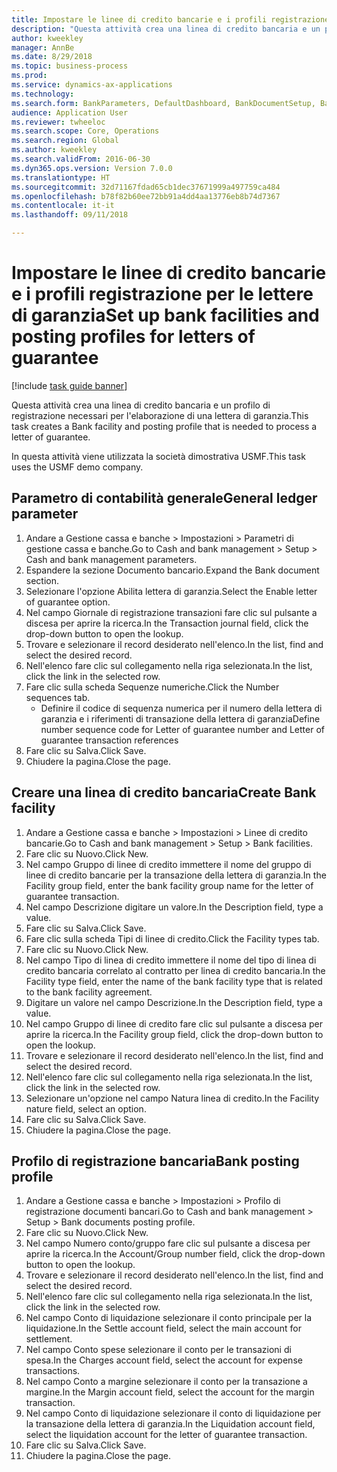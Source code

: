```yaml
--- 
title: Impostare le linee di credito bancarie e i profili registrazione per le lettere di garanzia
description: "Questa attività crea una linea di credito bancaria e un profilo di registrazione necessari per l'elaborazione di una lettera di garanzia."
author: kweekley
manager: AnnBe
ms.date: 8/29/2018
ms.topic: business-process
ms.prod: 
ms.service: dynamics-ax-applications
ms.technology: 
ms.search.form: BankParameters, DefaultDashboard, BankDocumentSetup, BankDocumentPosting
audience: Application User
ms.reviewer: twheeloc
ms.search.scope: Core, Operations
ms.search.region: Global
ms.author: kweekley
ms.search.validFrom: 2016-06-30
ms.dyn365.ops.version: Version 7.0.0
ms.translationtype: HT
ms.sourcegitcommit: 32d71167fdad65cb1dec37671999a497759ca484
ms.openlocfilehash: b78f82b60ee72bb91a4dd4aa13776eb8b74d7367
ms.contentlocale: it-it
ms.lasthandoff: 09/11/2018

---
```

# <a name="set-up-bank-facilities-and-posting-profiles-for-letters-of-guarantee"></a><span data-ttu-id="f091d-103">Impostare le linee di credito bancarie e i profili registrazione per le lettere di garanzia</span><span class="sxs-lookup"><span data-stu-id="f091d-103">Set up bank facilities and posting profiles for letters of guarantee</span></span>

[!include [task guide banner](../../includes/task-guide-banner.md)]

<span data-ttu-id="f091d-104">Questa attività crea una linea di credito bancaria e un profilo di registrazione necessari per l'elaborazione di una lettera di garanzia.</span><span class="sxs-lookup"><span data-stu-id="f091d-104">This task creates a Bank facility and posting profile that is needed to process a letter of guarantee.</span></span>



<span data-ttu-id="f091d-105">In questa attività viene utilizzata la società dimostrativa USMF.</span><span class="sxs-lookup"><span data-stu-id="f091d-105">This task uses the USMF demo company.</span></span> 




## <a name="general-ledger-parameter"></a><span data-ttu-id="f091d-106">Parametro di contabilità generale</span><span class="sxs-lookup"><span data-stu-id="f091d-106">General ledger parameter</span></span>
1. <span data-ttu-id="f091d-107">Andare a Gestione cassa e banche > Impostazioni > Parametri di gestione cassa e banche.</span><span class="sxs-lookup"><span data-stu-id="f091d-107">Go to Cash and bank management > Setup > Cash and bank management parameters.</span></span>
2. <span data-ttu-id="f091d-108">Espandere la sezione Documento bancario.</span><span class="sxs-lookup"><span data-stu-id="f091d-108">Expand the Bank document section.</span></span>
3. <span data-ttu-id="f091d-109">Selezionare l'opzione Abilita lettera di garanzia.</span><span class="sxs-lookup"><span data-stu-id="f091d-109">Select the Enable letter of guarantee option.</span></span>
4. <span data-ttu-id="f091d-110">Nel campo Giornale di registrazione transazioni fare clic sul pulsante a discesa per aprire la ricerca.</span><span class="sxs-lookup"><span data-stu-id="f091d-110">In the Transaction journal field, click the drop-down button to open the lookup.</span></span>
5. <span data-ttu-id="f091d-111">Trovare e selezionare il record desiderato nell'elenco.</span><span class="sxs-lookup"><span data-stu-id="f091d-111">In the list, find and select the desired record.</span></span>
6. <span data-ttu-id="f091d-112">Nell'elenco fare clic sul collegamento nella riga selezionata.</span><span class="sxs-lookup"><span data-stu-id="f091d-112">In the list, click the link in the selected row.</span></span>
7. <span data-ttu-id="f091d-113">Fare clic sulla scheda Sequenze numeriche.</span><span class="sxs-lookup"><span data-stu-id="f091d-113">Click the Number sequences tab.</span></span>
    * <span data-ttu-id="f091d-114">Definire il codice di sequenza numerica per il numero della lettera di garanzia e i riferimenti di transazione della lettera di garanzia</span><span class="sxs-lookup"><span data-stu-id="f091d-114">Define number sequence code for Letter of guarantee number and Letter of guarantee transaction references</span></span>  
8. <span data-ttu-id="f091d-115">Fare clic su Salva.</span><span class="sxs-lookup"><span data-stu-id="f091d-115">Click Save.</span></span>
9. <span data-ttu-id="f091d-116">Chiudere la pagina.</span><span class="sxs-lookup"><span data-stu-id="f091d-116">Close the page.</span></span>

## <a name="create-bank-facility"></a><span data-ttu-id="f091d-117">Creare una linea di credito bancaria</span><span class="sxs-lookup"><span data-stu-id="f091d-117">Create Bank facility</span></span>
1. <span data-ttu-id="f091d-118">Andare a Gestione cassa e banche > Impostazioni > Linee di credito bancarie.</span><span class="sxs-lookup"><span data-stu-id="f091d-118">Go to Cash and bank management > Setup > Bank facilities.</span></span>
2. <span data-ttu-id="f091d-119">Fare clic su Nuovo.</span><span class="sxs-lookup"><span data-stu-id="f091d-119">Click New.</span></span>
3. <span data-ttu-id="f091d-120">Nel campo Gruppo di linee di credito immettere il nome del gruppo di linee di credito bancarie per la transazione della lettera di garanzia.</span><span class="sxs-lookup"><span data-stu-id="f091d-120">In the Facility group field, enter the bank facility group name for the letter of guarantee transaction.</span></span>
4. <span data-ttu-id="f091d-121">Nel campo Descrizione digitare un valore.</span><span class="sxs-lookup"><span data-stu-id="f091d-121">In the Description field, type a value.</span></span>
5. <span data-ttu-id="f091d-122">Fare clic su Salva.</span><span class="sxs-lookup"><span data-stu-id="f091d-122">Click Save.</span></span>
6. <span data-ttu-id="f091d-123">Fare clic sulla scheda Tipi di linee di credito.</span><span class="sxs-lookup"><span data-stu-id="f091d-123">Click the Facility types tab.</span></span>
7. <span data-ttu-id="f091d-124">Fare clic su Nuovo.</span><span class="sxs-lookup"><span data-stu-id="f091d-124">Click New.</span></span>
8. <span data-ttu-id="f091d-125">Nel campo Tipo di linea di credito immettere il nome del tipo di linea di credito bancaria correlato al contratto per linea di credito bancaria.</span><span class="sxs-lookup"><span data-stu-id="f091d-125">In the Facility type field, enter the name of the bank facility type that is related to the bank facility agreement.</span></span>
9. <span data-ttu-id="f091d-126">Digitare un valore nel campo Descrizione.</span><span class="sxs-lookup"><span data-stu-id="f091d-126">In the Description field, type a value.</span></span>
10. <span data-ttu-id="f091d-127">Nel campo Gruppo di linee di credito fare clic sul pulsante a discesa per aprire la ricerca.</span><span class="sxs-lookup"><span data-stu-id="f091d-127">In the Facility group field, click the drop-down button to open the lookup.</span></span>
11. <span data-ttu-id="f091d-128">Trovare e selezionare il record desiderato nell'elenco.</span><span class="sxs-lookup"><span data-stu-id="f091d-128">In the list, find and select the desired record.</span></span>
12. <span data-ttu-id="f091d-129">Nell'elenco fare clic sul collegamento nella riga selezionata.</span><span class="sxs-lookup"><span data-stu-id="f091d-129">In the list, click the link in the selected row.</span></span>
13. <span data-ttu-id="f091d-130">Selezionare un'opzione nel campo Natura linea di credito.</span><span class="sxs-lookup"><span data-stu-id="f091d-130">In the Facility nature field, select an option.</span></span>
14. <span data-ttu-id="f091d-131">Fare clic su Salva.</span><span class="sxs-lookup"><span data-stu-id="f091d-131">Click Save.</span></span>
15. <span data-ttu-id="f091d-132">Chiudere la pagina.</span><span class="sxs-lookup"><span data-stu-id="f091d-132">Close the page.</span></span>

## <a name="bank-posting-profile"></a><span data-ttu-id="f091d-133">Profilo di registrazione bancaria</span><span class="sxs-lookup"><span data-stu-id="f091d-133">Bank posting profile</span></span>
1. <span data-ttu-id="f091d-134">Andare a Gestione cassa e banche > Impostazioni > Profilo di registrazione documenti bancari.</span><span class="sxs-lookup"><span data-stu-id="f091d-134">Go to Cash and bank management > Setup > Bank documents posting profile.</span></span>
2. <span data-ttu-id="f091d-135">Fare clic su Nuovo.</span><span class="sxs-lookup"><span data-stu-id="f091d-135">Click New.</span></span>
3. <span data-ttu-id="f091d-136">Nel campo Numero conto/gruppo fare clic sul pulsante a discesa per aprire la ricerca.</span><span class="sxs-lookup"><span data-stu-id="f091d-136">In the Account/Group number field, click the drop-down button to open the lookup.</span></span>
4. <span data-ttu-id="f091d-137">Trovare e selezionare il record desiderato nell'elenco.</span><span class="sxs-lookup"><span data-stu-id="f091d-137">In the list, find and select the desired record.</span></span>
5. <span data-ttu-id="f091d-138">Nell'elenco fare clic sul collegamento nella riga selezionata.</span><span class="sxs-lookup"><span data-stu-id="f091d-138">In the list, click the link in the selected row.</span></span>
6. <span data-ttu-id="f091d-139">Nel campo Conto di liquidazione selezionare il conto principale per la liquidazione.</span><span class="sxs-lookup"><span data-stu-id="f091d-139">In the Settle account field, select the main account for settlement.</span></span>
7. <span data-ttu-id="f091d-140">Nel campo Conto spese selezionare il conto per le transazioni di spesa.</span><span class="sxs-lookup"><span data-stu-id="f091d-140">In the Charges account field, select the account for expense transactions.</span></span>
8. <span data-ttu-id="f091d-141">Nel campo Conto a margine selezionare il conto per la transazione a margine.</span><span class="sxs-lookup"><span data-stu-id="f091d-141">In the Margin account field, select the account for the margin transaction.</span></span>
9. <span data-ttu-id="f091d-142">Nel campo Conto di liquidazione selezionare il conto di liquidazione per la transazione della lettera di garanzia.</span><span class="sxs-lookup"><span data-stu-id="f091d-142">In the Liquidation account field, select the liquidation account for the letter of guarantee transaction.</span></span> 
10. <span data-ttu-id="f091d-143">Fare clic su Salva.</span><span class="sxs-lookup"><span data-stu-id="f091d-143">Click Save.</span></span>
11. <span data-ttu-id="f091d-144">Chiudere la pagina.</span><span class="sxs-lookup"><span data-stu-id="f091d-144">Close the page.</span></span>


